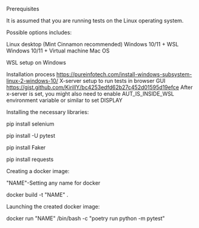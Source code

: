 Prerequisites

It is assumed that you are running tests on the Linux operating system.

Possible options includes:

Linux desktop (Mint Cinnamon recommended)
Windows 10/11 + WSL
Windows 10/11 + Virtual machine
Mac OS



WSL setup on Windows

Installation process https://pureinfotech.com/install-windows-subsystem-linux-2-windows-10/
X-server setup to run tests in browser GUI https://gist.github.com/KirillY/bc4253edfd62b27c452d01595d19efce After x-server is set, you might also need to enable AUT_IS_INSIDE_WSL environment variable or similar to set DISPLAY

Installing the necessary libraries:

pip install selenium

pip install -U pytest

pip install Faker

pip install requests



Creating a docker image:

"NAME"-Setting any name for docker

docker build -t "NAME" .


Launching the created docker image:

docker run "NAME" /bin/bash -c "poetry run python -m pytest"

